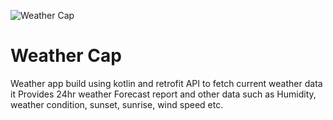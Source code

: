 ![Weather Cap](https://github.com/user-attachments/assets/7c76d3d5-4219-44cc-aa92-a82c961d796f)

# Weather Cap
Weather app build using kotlin and retrofit API to fetch current weather data
it Provides 24hr weather Forecast report and other data such as Humidity, weather condition, sunset, sunrise, wind speed etc.
